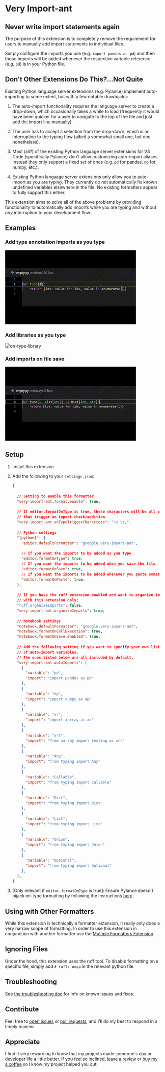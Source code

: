 # Very Import-ant

## Never write import statements again

The purpose of this extension is to completely remove the requirement
for users to manually add import statements to individual files.

Simply configure the imports you use (e.g. `import pandas as pd`)
and then those imports will be added whenever the respective variable reference (e.g. `pd`) is in your Python file.

## Don't Other Extensions Do This?...Not Quite

Existing Python language server extensions (e.g. Pylance) implement
auto-importing to some extent, but with a few notable drawbacks:

1. The auto-import functionality requires the language server to
create a drop-down, which occasionally takes a while to load (frequently
it would have been quicker for a user to navigate to the top of the
file and just add the import line manually).

1. The user has to accept a selection from the drop-down, which is an interruption
to the typing flow (albeit a somewhat small one, but one nonetheless).

1. Most (all?) of the existing Python language server extensions for VS Code
(specifically Pylance) don't allow customizing auto-import aliases.
Instead they only support a fixed set of ones (e.g. `pd` for pandas, `np` for
numpy, etc.).

1. Existing Python language server extensions only allow you to auto-import
as you are typing. They currently do not automatically fix known undefined
variables elsewhere in the file. No existing formatters appear to fully
support this either.

This extension aims to solve all of the above problems by providing
functionality to automatically add imports while you are typing and
without *any* interruption to your development flow.

## Examples

### Add type annotation imports as you type

![on-type-type-annotation](./docs/gifs/on-type-type-annotation.gif)

### Add libraries as you type

![on-type-library](./docs/gifs/on-type-library.gif)

### Add imports on file save

![on-save-type-annotations](./docs/gifs/on-save-type-annotation.gif)

## Setup

1. Install this extension

1. Add the following to your `settings.json`:
    ```json
    {

      // Setting to enable this formatter
      "very-import-ant.format.enable": true,

      // If editor.formatOnType is true, these characters will be all characters
      // that trigger an import check/addition.
      "very-import-ant.onTypeTriggerCharacters": "\n \t,",

      // Python settings
      "[python]": {
        "editor.defaultFormatter": "groogle.very-import-ant",

        // If you want the imports to be added as you type
        "editor.formatOnType": true,
        // If you want the imports to be added when you save the file
        "editor.formatOnSave": true,
        // If you want the imports to be added whenever you paste something into your editor
        "editor.formatOnPaste": true,
      },

      // If you have the ruff extension enabled and want to organize imports
      // with this extension only:
      "ruff.organizeImports": false,
      "very-import-ant.organizeImports": true,

      // Notebook settings
      "notebook.defaultFormatter": "groogle.very-import-ant",
      "notebook.formatOnCellExecution": true,
      "notebook.formatOnSave.enabled": true,

      // Add the following setting if you want to specify your own list
      // of auto-import variables.
      // The ones listed below are all included by default.
      "very-import-ant.autoImports": [
        {
          "variable": "pd",
          "import": "import pandas as pd"
        },
        {
          "variable": "np",
          "import": "import numpy as np"
        },
        {
          "variable": "xr",
          "import": "import xarray as xr"
        },
        {
          "variable": "xrt",
          "import": "from xarray import testing as xrt"
        },
        {
          "variable": "Any",
          "import": "from typing import Any"
        },
        {
          "variable": "Callable",
          "import": "from typing import Callable"
        },
        {
          "variable": "Dict",
          "import": "from typing import Dict"
        },
        {
          "variable": "List",
          "import": "from typing import List"
        },
        {
          "variable": "Union",
          "import": "from typing import Union"
        },
        {
          "variable": "Optional",
          "import": "from typing import Optional"
        },
      ],
    }
    ```

1. [Only relevant if `editor.formatOnType` is true]: Ensure Pylance doesn't hijack on-type formatting by following the instructions [here](./docs/troubleshooting.md#editorformatontype-not-working).

## Using with Other Formatters

While this extension is technically a formatter extension, it really
only does a very narrow scope of formatting. In order to use this
extension in conjunction with another formatter use the
[Multiple Formatters Extension](https://marketplace.visualstudio.com/items?itemName=Jota0222.multi-formatter).

## Ignoring Files

Under the hood, this extension uses the ruff tool. To disable formatting on a
specific file, simply add `# ruff: noqa` in the relevant python file.

## Troubleshooting

See [the troubleshooting doc](./docs/troubleshooting.md) for info on known issues and fixes.

## Contribute

Feel free to
[open issues](https://github.com/leep-frog/very-import-ant/issues) or
[pull requests](https://github.com/leep-frog/very-import-ant/pulls),
and I'll do my best to respond in a timely manner.

## Appreciate

I find it very rewarding to know that my projects made someone's day or
developer life a little better. If you feel so inclined,
[leave a review](https://marketplace.visualstudio.com/items?itemName=groogle.very-import-ant&ssr=false#review-details)
or [buy my a coffee](https://paypal.me/sleepfrog) so I know my project helped
you out!
